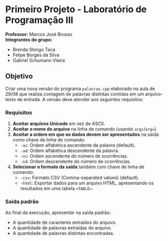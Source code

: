 # Primeiro Projeto - Laboratório de Programação III  

**Professor:** Marcos José Brusso    
**Integrantes do grupo:**    
- Brenda Slongo Taca    
- Felipe Borges da Silva    
- Gabriel Schumann Vieira     

## Objetivo  

Criar uma nova versão do programa `palavras.cpp` elaborado na aula de 29/08 que realiza contagem de palavras distintas contidas em um arquivo-texto de entrada. A versão deve atender aos seguintes requisitos:  

### Requisitos 
1. **Aceitar arquivos Unicode** em vez de ASCII.  
2. **Aceitar o nome do arquivo** na linha de comando (usando `argc`/`argv`).  
3. **Aceitar a ordem em que os dados devem ser apresentados** na saída como chave de linha de comando:  
   - `-ac`: Ordem alfabética ascendente da palavra (default).  
   - `-ad`: Ordem alfabética descendente da palavra.  
   - `-nc`: Ordem ascendente do número de ocorrências.  
   - `-nd`: Ordem descendente do número de ocorrências.  
4. **Selecionar o formato da saída** também com chave de linha de comando:  
   - `-csv`: Formato CSV (Comma-separated values) (default).  
   - `-html`: Exportar dados para um arquivo HTML, apresentando os resultados em uma tabela `<TABLE>`.  
   
### Saída padrão  
Ao final da execução, apresentar na saída padrão:  
- A quantidade de caracteres extraídos do arquivo.  
- A quantidade de palavras extraídas do arquivo.  
- A quantidade de palavras distintas encontradas.  
